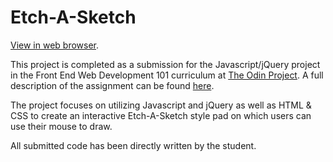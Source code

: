 # Etch-A-Sketch
[View in web browser](https://demo318.github.io/etch-a-sketch/).

This project is completed as a submission for the Javascript/jQuery project in the Front End Web Development 101 curriculum at [The Odin Project](http://theodinproject.com). A full description of the assignment can be found [here](http://www.theodinproject.com/courses/web-development-101/lessons/javascript-and-jquery?ref=lc-pb).

The project focuses on utilizing Javascript and jQuery as well as HTML & CSS to create an interactive Etch-A-Sketch style pad on which users can use their mouse to draw.

All submitted code has been directly written by the student.
